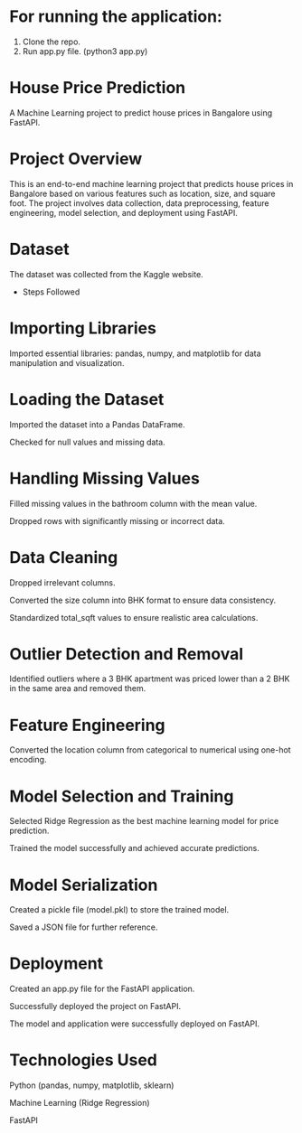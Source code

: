 # For running the application:
1. Clone the repo.
2. Run app.py file.  (python3 app.py)



# House Price Prediction

A Machine Learning project to predict house prices in Bangalore using FastAPI.

# Project Overview

This is an end-to-end machine learning project that predicts house prices in Bangalore based on various features such as location, size, and square foot. The project involves data collection, data preprocessing, feature engineering, model selection, and deployment using FastAPI.

# Dataset

The dataset was collected from the Kaggle website.

* Steps Followed

# Importing Libraries

Imported essential libraries: pandas, numpy, and matplotlib for data manipulation and visualization.

# Loading the Dataset

Imported the dataset into a Pandas DataFrame.

Checked for null values and missing data.

# Handling Missing Values

Filled missing values in the bathroom column with the mean value.

Dropped rows with significantly missing or incorrect data.

# Data Cleaning

Dropped irrelevant columns.

Converted the size column into BHK format to ensure data consistency.

Standardized total_sqft values to ensure realistic area calculations.

# Outlier Detection and Removal

Identified outliers where a 3 BHK apartment was priced lower than a 2 BHK in the same area and removed them.

# Feature Engineering

Converted the location column from categorical to numerical using one-hot encoding.

# Model Selection and Training

Selected Ridge Regression as the best machine learning model for price prediction.

Trained the model successfully and achieved accurate predictions.

# Model Serialization

Created a pickle file (model.pkl) to store the trained model.

Saved a JSON file for further reference.

# Deployment

Created an app.py file for the FastAPI application.

Successfully deployed the project on FastAPI.

The model and application were successfully deployed on FastAPI.


# Technologies Used

Python (pandas, numpy, matplotlib, sklearn)

Machine Learning (Ridge Regression)

FastAPI

